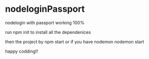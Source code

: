 # nodeloginPassport
nodelogin with passport working 100%

run npm init to install all the dependenices

then the project by npm start or if you have nodemon nodemon start

 happy codding!!


